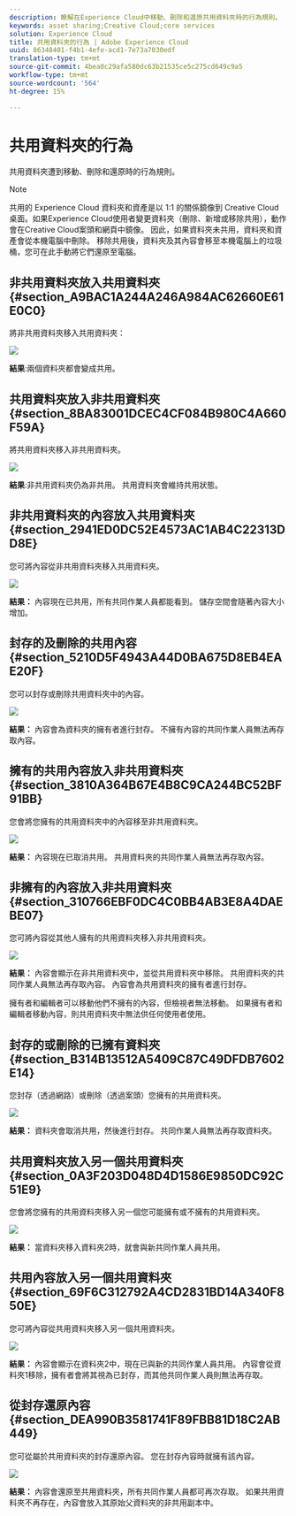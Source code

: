 ```yaml
---
description: 瞭解在Experience Cloud中移動、刪除和還原共用資料夾時的行為規則。
keywords: asset sharing;Creative Cloud;core services
solution: Experience Cloud
title: 共用資料夾的行為 | Adobe Experience Cloud
uuid: 86348401-f4b1-4efe-acd1-7e73a7030edf
translation-type: tm+mt
source-git-commit: 4bea0c29afa580dc63b21535ce5c275cd649c9a5
workflow-type: tm+mt
source-wordcount: '564'
ht-degree: 15%

---
```



# 共用資料夾的行為

共用資料夾遭到移動、刪除和還原時的行為規則。

>[!NOTE]
>
>共用的 Experience Cloud 資料夾和資產是以 1:1 的關係鏡像到 Creative Cloud 桌面。如果Experience Cloud使用者變更資料夾（刪除、新增或移除共用），動作會在Creative Cloud案頭和網頁中鏡像。 因此，如果資料夾未共用，資料夾和資產會從本機電腦中刪除。 移除共用後，資料夾及其內容會移至本機電腦上的垃圾桶，您可在此手動將它們還原至電腦。

## 非共用資料夾放入共用資料夾 {#section_A9BAC1A244A246A984AC62660E61E0C0}

將非共用資料夾移入共用資料夾：

![](assets/01_assets_move.png)

**結果**:兩個資料夾都會變成共用。

## 共用資料夾放入非共用資料夾 {#section_8BA83001DCEC4CF084B980C4A660F59A}

將共用資料夾移入非共用資料夾。

![](assets/02_assets_move.png)

**結果**:非共用資料夾仍為非共用。 共用資料夾會維持共用狀態。

## 非共用資料夾的內容放入共用資料夾 {#section_2941ED0DC52E4573AC1AB4C22313DD8E}

您可將內容從非共用資料夾移入共用資料夾。

![](assets/03_assets_move.png)

**結果：** 內容現在已共用，所有共同作業人員都能看到。 儲存空間會隨著內容大小增加。

## 封存的及刪除的共用內容 {#section_5210D5F4943A44D0BA675D8EB4EAE20F}

您可以封存或刪除共用資料夾中的內容。

![](assets/04_assets_move.png)

**結果：** 內容會為資料夾的擁有者進行封存。 不擁有內容的共同作業人員無法再存取內容。

## 擁有的共用內容放入非共用資料夾 {#section_3810A364B67E4B8C9CA244BC52BF91BB}

您會將您擁有的共用資料夾中的內容移至非共用資料夾。

![](assets/05_assets_move.png)

**結果：** 內容現在已取消共用。 共用資料夾的共同作業人員無法再存取內容。

## 非擁有的內容放入非共用資料夾 {#section_310766EBF0DC4C0BB4AB3E8A4DAEBE07}

您可將內容從其他人擁有的共用資料夾移入非共用資料夾。

![](assets/06_assets_move.png)

**結果：** 內容會顯示在非共用資料夾中，並從共用資料夾中移除。 共用資料夾的共同作業人員無法再存取內容。 內容會為共用資料夾的擁有者進行封存。

擁有者和編輯者可以移動他們不擁有的內容，但檢視者無法移動。 如果擁有者和編輯者移動內容，則共用資料夾中無法供任何使用者使用。

## 封存的或刪除的已擁有資料夾 {#section_B314B13512A5409C87C49DFDB7602E14}

您封存（透過網路）或刪除（透過案頭）您擁有的共用資料夾。

![](assets/07_assets_move.png)

**結果：** 資料夾會取消共用，然後進行封存。 共同作業人員無法再存取資料夾。

## 共用資料夾放入另一個共用資料夾 {#section_0A3F203D048D4D1586E9850DC92C51E9}

您會將您擁有的共用資料夾移入另一個您可能擁有或不擁有的共用資料夾。

![](assets/09_assets_move.png)

**結果：** 當資料夾移入資料夾2時，就會與新共同作業人員共用。

## 共用內容放入另一個共用資料夾 {#section_69F6C312792A4CD2831BD14A340F850E}

您可將內容從共用資料夾移入另一個共用資料夾。

![](assets/11_assets_move.png)

**結果：** 內容會顯示在資料夾2中，現在已與新的共同作業人員共用。 內容會從資料夾1移除，擁有者會將其視為已封存，而其他共同作業人員則無法再存取。

## 從封存還原內容 {#section_DEA990B3581741F89FBB81D18C2AB449}

您可從屬於共用資料夾的封存還原內容。 您在封存內容時就擁有該內容。

![](assets/12_assets_move.png)

**結果：** 內容會還原至共用資料夾，所有共同作業人員都可再次存取。 如果共用資料夾不再存在，內容會放入其原始父資料夾的非共用副本中。
